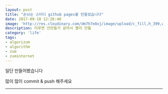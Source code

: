 ```yaml
---
layout: post
title: "손뇌눈 스터디 github pages를 만들었습니다"
date: 2017-09-10 12:26:40
image: 'http://res.cloudinary.com/dm7h7e8xj/image/upload/c_fill,h_399,w_760/v1503153729/golpe_ghb84o.jpg'
description: 미루면 안만들거 같아서 빨리 만듦
category: 'life'
tags:
- algorizum 
- algorithm
- zum
- zuminternet 
---
```


일단 만들어봤습니다

많이 많이 commit & push 해주세요

-----

